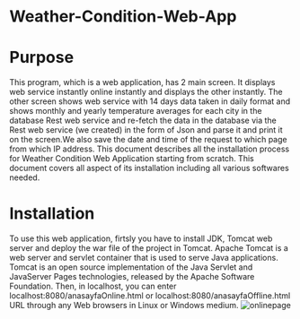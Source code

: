 # Weather-Condition-Web-App

# Purpose
   This program, which is a web application, has 2 main screen. It displays web service instantly online instantly and displays the other instantly. The other screen shows web service with 14 days data taken in daily format and shows monthly and yearly temperature averages for each city in the database Rest web service and re-fetch the data in the database via the Rest web service (we created) in the form of Json and parse it and print it on the screen.We also save the date and time of the request to which page from which IP address. This document describes all the installation process for Weather Condition Web Application starting from scratch. This document covers all aspect of its installation including all various softwares needed.
# Installation
   To use this web application, firtsly you have to install JDK, Tomcat web server and deploy the war file of the project in Tomcat. Apache Tomcat is a web server and servlet container that is used to serve Java applications. Tomcat is an open source implementation of the Java Servlet and JavaServer Pages technologies, released by the Apache Software Foundation. Then, in localhost, you can enter localhost:8080/anasayfaOnline.html or localhost:8080/anasayfaOffline.html URL through any Web browsers in Linux or Windows medium.
![onlinepage](https://user-images.githubusercontent.com/32216376/43312628-8ed1c3e2-9196-11e8-9318-4ab2dba6bd8c.jpg)
